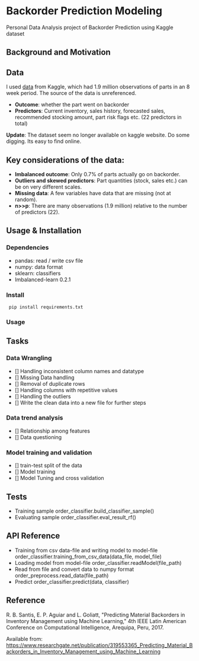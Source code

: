 # Backorder Prediction Modeling
Personal Data Analysis project of Backorder Prediction using Kaggle dataset 

## Background and Motivation


## Data
I used [data](https://www.kaggle.com/tiredgeek/predict-bo-trial) from Kaggle, which had 1.9 million observations of parts in an 8 week period. The source of the data is unreferenced.

-   **Outcome**: whether the part went on backorder
-   **Predictors**: Current inventory, sales history, forecasted sales, recommended stocking amount, part risk flags etc. (22 predictors in total)

**Update**: The dataset seem no longer available on kaggle website. Do some digging. Its easy to find online. 

## Key considerations of the data:

-   **Imbalanced outcome**: Only 0.7% of parts actually go on backorder.
-   **Outliers and skewed predictors**: Part quantities (stock, sales etc.) can be on very different scales.
-   **Missing data**: A few variables have data that are missing (not at random).
-   **n&gt;&gt;p**: There are many observations (1.9 million) relative to the number of predictors (22).

## Usage & Installation

### Dependencies
- pandas: read / write csv file
- numpy: data format
- sklearn: classifiers
- Imbalanced-learn 0.2.1

### Install
``` pip install requirements.txt```

### Usage



## Tasks
### Data Wrangling 
- [] Handling inconsistent column names and datatype
- [] Missing Data handling
- [] Removal of duplicate rows
- [] Handling columns with repetitive values
- [] Handling the outliers
- [] Write the clean data into a new file for further steps

### Data trend analysis

- [] Relationship among features
- [] Data questioning

### Model training and validation

- [] train-test split of the data
- [] Model training
- [] Model Tuning and cross validation

## Tests
- Training sample order_classifier.build_classifier_sample()
- Evaluating sample order_classifier.eval_result_rf()

## API Reference
- Training from csv data-file and writing model to model-file order_classifier.training_from_csv_data(data_file, model_file)
- Loading model from model-file order_classifier.readModel(file_path)
- Read from file and convert data to numpy format order_preprocess.read_data(file_path)
- Predict order_classifier.predict(data, classifier)



## Reference
R. B. Santis, E. P. Aguiar and L. Goliatt, "Predicting Material Backorders in Inventory Management using Machine Learning," 4th IEEE Latin American Conference on Computational Intelligence, Arequipa, Peru, 2017.

Available from: https://www.researchgate.net/publication/319553365_Predicting_Material_Backorders_in_Inventory_Management_using_Machine_Learning

